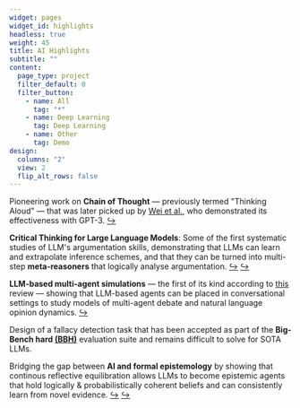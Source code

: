 ```yaml
---
widget: pages
widget_id: highlights
headless: true
weight: 45
title: AI Highlights 
subtitle: ""
content:
  page_type: project
  filter_default: 0
  filter_button:
    - name: All
      tag: "*"
    - name: Deep Learning
      tag: Deep Learning
    - name: Other
      tag: Demo
design:
  columns: "2"
  view: 2
  flip_alt_rows: false
---
```


Pioneering work on **Chain of Thought**
— previously termed "Thinking Aloud" — that was later
picked up by [Wei et al.](https://arxiv.org/abs/2201.11903), who demonstrated its effectiveness
with GPT-3.
[↪︎](https://arxiv.org/abs/2103.13033)

**Critical Thinking for Large Language Models**: Some of the first systematic studies
of LLM's argumentation
skills, demonstrating that LLMs can learn and extrapolate inference schemes, and that they
can be turned into multi-step **meta-reasoners** that logically analyse argumentation. 
[↪︎](https://arxiv.org/abs/2009.07185) 
[↪︎](https://arxiv.org/abs/2110.01509) 

**LLM-based multi-agent simulations** — the first of its kind according to
[this](https://github.com/Paitesanshi/LLM-Agent-Survey?tab=readme-ov-file#-more-comprehensive-summarization)
review — showing that LLM-based agents can be placed in conversational settings to study models
of multi-agent debate and natural language opinion dynamics.
[↪︎](https://www.jasss.org/25/1/2.html)

Design of a fallacy detection task that has been accepted as part of the
**Big-Bench hard [(BBH)](https://arxiv.org/abs/2210.09261)**
evaluation suite and remains difficult to solve for SOTA LLMs.

Bridging the gap between **AI and formal epistemology** 
by showing that continous reflective equilibration
allows LLMs to become epistemic agents that hold logically & probabilistically coherent beliefs and can
consistently learn from novel evidence.
[↪︎](https://doi.org/10.3389/frai.2022.900943) 
[↪︎](https://doi.org/10.1371/journal.pone.0281372)


